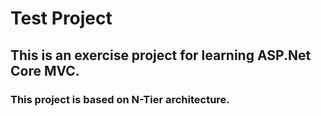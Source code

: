 ﻿# Test Project

## This is an exercise project for learning ASP.Net Core MVC.
### This project is based on N-Tier architecture.